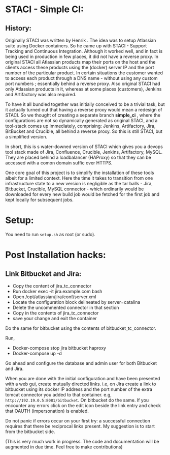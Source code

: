 # STACI - Simple CI:
## History:
Originally STACI was written  by Henrik . The idea was to setup Atlassian suite using Docker containers. So he came up with STACI - Support Tracking and Continuous Integration. Although it worked well, and in fact is being used in production in few places, it did not have a reverse proxy. In original STACI all Atlassian products map their ports on the host and the clients access these products using the (docker) server IP and the port number of the particular product. In certain situations the customer wanted to access each product through a DNS name - without using any custom port numbers ; essentially behind a reverse proxy. Also original STACI had only Atlassian products in it, whereas at some places (customers), Jenkins and Artifactory was also required. 

To have it all bundled together was initially conceived to be a trivial task, but it actually turned out that having a reverse proxy would mean a redesign of STACI. So we thought of creating a separate branch **simple_ci** , where the configurations are not so dynamically generated as original STACI, and a tool-stack comes up immediately, comprising: Jenkins, Artifactory, Jira, BitBucket and Crucible, all behind a reverse proxy. So this is still STACI, but a simplified version.

In short, this is s water-downed version of STACI which gives you a devops tool stack made of Jira, Confluence, Crucible, Jenkins, Artifactory, MySQL. They are placed behind a loadbalancer (HAProxy) so that they can be accessed with a comon domain suffic over HTTPS.

One core goal of this project is to simplify the installation of these tools albeit for a limited context. Here the time it takes to transition from one infrastructure state to a new version is negligible as the tar balls - Jira, Bitbucket, Crucible, MySQL connector -  which ordinarily would be downloaded for every new build job would be fetched for the first job and kept locally for subsequent jobs.


# Setup:
You need to run `setup.sh` as root (or sudo).

# Post Installation hacks:

## Link Bitbucket and Jira:

- Copy the content of jira_tc_connector
- Run docker exec -it jira.example.com bash
- Open /opt/atlassian/jira/conf/server.xml
- Locate the configuration block delineated by server=catalina
- Delete the uncommented connector in that section
- Copy in the contents of jira_tc_connector
- save your change and exit the container

Do the same for bitbucket using the contents of bitbucket_tc_connector.

Run,
- Docker-compose stop jira bitbucket haproxy
- Docker-compose up -d

Go ahead and configure the database and admin user for both Bitbucket and Jira. 

When you are done with the initial configuration and have been presented with a web gui, create mutually directed links. i.e, on Jira create a link to bitbucket using its docker IP address and the port number of the extra tomcat connector you added to that container. e.g, `http://192.19.0.5:8081/bitbucket`. On bitbucket do the same. If you encounter any errors click on the edit icon beside the link entry and check that OAUTH (impersonation) is enabled.

Do not panic if errors occur on your first try: a successful connection requires that there be reciprocal links present. My suggestion is to start from the bitbucket side.


(This is very much work in progress. The code and documentation will be augmented in due time. Feel free to make contributions)
